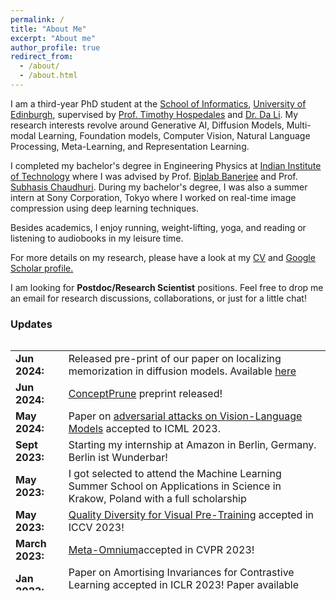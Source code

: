 ```yaml
---
permalink: /
title: "About Me"
excerpt: "About me"
author_profile: true
redirect_from: 
  - /about/
  - /about.html
---
```


I am a third-year PhD student at the [School of Informatics](https://www.ed.ac.uk/informatics), [University of Edinburgh](https://www.ed.ac.uk/), supervised by [Prof. Timothy Hospedales](https://homepages.inf.ed.ac.uk/thospeda/) and [Dr. Da Li](https://scholar.google.com/citations?user=RPvaE3oAAAAJ&hl=en). My research interests revolve around Generative AI, Diffusion Models, Multi-modal Learning, Foundation models, Computer Vision, Natural Language Processing, Meta-Learning, and Representation Learning.


I completed my bachelor's degree in Engineering Physics at [Indian Institute of Technology](https://www.iitb.ac.in) where I was advised by Prof. [Biplab Banerjee](https://biplab-banerjee.github.io/) and Prof. [Subhasis Chaudhuri](https://www.ee.iitb.ac.in/~sc/main/main.html). During my bachelor's degree, I was also a summer intern at Sony Corporation, Tokyo where I worked on real-time image compression using deep learning techniques. 


Besides academics, I enjoy running, weight-lifting, yoga, and reading or listening to audiobooks in my leisure time.


For more details on my research, please have a look at my [CV](https://drive.google.com/file/d/1rrbqpPxs_bJahXTEtBdO8yHXW01QrQMV/view?usp=sharing) and <a href="https://scholar.google.com/citations?user=vWDTlWoAAAAJ&hl=en">Google Scholar profile.</a>

I am looking for **Postdoc/Research Scientist** positions. Feel free to drop me an email for research discussions, collaborations, or just for a little chat!

### Updates

<div style="height:400px;overflow:auto">
<table rules=none style="border:0 none;">
<col width="100px">
<col width="636px"> 
  <tr><td style="border:0 none;"><b>Jun 2024:</b></td><td style="border:0 none;">Released pre-print of our paper on localizing memorization in diffusion models. Available <a href="https://github.com/ruchikachavhan/editing-memorization">here</a> </td></tr>
  <tr><td style="border:0 none;"><b>Jun 2024:</b></td><td style="border:0 none;"><a href="https://arxiv.org/abs/2405.19237v1">ConceptPrune</a> preprint released!</td></tr>
  <tr><td style="border:0 none;"><b>May 2024:</b></td><td style="border:0 none;">Paper on <a href="https://arxiv.org/pdf/2310.01651">adversarial attacks on Vision-Language Models</a> accepted to ICML 2023.</td></tr>
   <tr><td style="border:0 none;"><b>Sept 2023:</b></td><td style="border:0 none;">Starting my internship at Amazon in Berlin, Germany. Berlin ist Wunderbar!</td></tr>
  <tr><td style="border:0 none;"><b>May 2023:</b></td><td style="border:0 none;">I got selected to attend the Machine Learning Summer School on Applications in Science in Krakow, Poland with a full scholarship</td></tr>
  <tr><td style="border:0 none;"><b>May 2023:</b></td><td style="border:0 none;"><a href="https://openaccess.thecvf.com/content/ICCV2023/papers/Chavhan_Quality_Diversity_for_Visual_Pre-Training_ICCV_2023_paper.pdf">Quality Diversity for Visual Pre-Training</a> accepted in ICCV 2023!</td></tr>
  <tr><td style="border:0 none;"><b>March 2023:</b></td><td style="border:0 none;"><a href="https://openaccess.thecvf.com/content/CVPR2023/papers/Bohdal_Meta_Omnium_A_Benchmark_for_General-Purpose_Learning-To-Learn_CVPR_2023_paper.pdf">Meta-Omnium</a>accepted in CVPR 2023!</td></tr>
<tr><td style="border:0 none;"><b>Jan 2023:</b></td><td style="border:0 none;">Paper on Amortising Invariances for Contrastive Learning accepted in ICLR 2023! Paper available <a href="https://arxiv.org/pdf/2302.12712">here</a></td></tr>
  <tr><td style="border:0 none;"><b>July 2022:</b></td><td style="border:0 none;">Attended the Oxford Machine Learning Summer School, 2022</td></tr>
<tr><td style="border:0 none;"><b>May 2022:</b></td><td style="border:0 none;"><a href="https://arxiv.org/pdf/2207.08304">HyperInvariances</a> - accepted in ICML Workshop on Spurious Correlations, Invariance, and Stability!</td></tr>
<tr><td style="border:0 none;"><b>Nov 2021:</b></td><td style="border:0 none;">Paper on <a href="https://www.researchgate.net/profile/Hitesh_Kandala/publication/362064793_Multi-Stage_Semantic_Graph_Embeddings_for_Compositional_Zero-Shot_Learning/links/6320eb3b70cc936cd3061232/Multi-Stage-Semantic-Graph-Embeddings-for-Compositional-Zero-Shot-Learning.pdf"> Zero-shot compositional learning </a> accepted in Pattern Recognition Letters </td></tr>
<tr><td style="border:0 none;"><b>Nov 2021:</b></td><td style="border:0 none;">Paper on <a href="https://www.sciencedirect.com/science/article/pii/S0925231222011961"> Zero-shot SBIR </a> accepted in Neurocomputing</td></tr>
<tr><td style="border:0 none;"><b>June 2021:</b></td><td style="border:0 none;">Incoming PhD student at the University of Edinburgh. So excited to explore Scotland!</td></tr>
<tr><td style="border:0 none;"><b>May 2021:</b></td><td style="border:0 none;">Delivered a talk on Salient Developments in Video Captioning at the <a href="https://cms.brookes.ac.uk/staff/FabioCuzzolin/"> Visual AI Lab </a>, <a href="https://www.brookes.ac.uk/"> Oxford Brookes University </a>. Slides can be found <a href="/files/Visual_AI_Lab_Video_Captioning.pdf"> here</a>.</td></tr>
<tr><td style="border:0 none;"><b>May 2021:</b></td><td style="border:0 none;">I received multiple offers from the University of Bristol, John Hopkins University, University of Maryland, Durham Univeristy, University of Tubingen, Saarland University, University of Trento, and University of Edinburgh. I feel blessed to be accepted in these amazing programs!</td></tr>
<tr><td style="border:0 none;"><b>May 2021:</b></td><td style="border:0 none;">Graduated from the <a href="https://www.iitb.ac.in/"> Indian Institute of Technology, Bombay </a> with a bachelor's degree in Engineering Physics</td></tr>
<tr><td style="border:0 none;"><b>May 2021:</b></td><td style="border:0 none;">Finally submitted my bachelor's thesis on Zero-shot Sketch-based Image Retrieval and Multi-modal learning.
<tr><td style="border:0 none;"><b>Jan 2021:</b></td><td style="border:0 none;">Presented our paper <a href="https://arxiv.org/pdf/2010.01999"> ADA-AT/DT: An Adversarial Approach for Cross-Domain and Cross-Task Knowledge Transfer </a> at the Winter Conference on Applications in Computer Vision (WACV) 2021 </td></tr>
<tr><td style="border:0 none;"><b>Jan 2021:</b></td><td style="border:0 none;">Presented our paper <a href="https://openaccess.thecvf.com/content/WACV2021/papers/Chavhan_ADA-ATDT_An_Adversarial_Approach_for_Cross-Domain_and_Cross-Task_Knowledge_Transfer_WACV_2021_paper.pdf"> A Novel Actor Dual-Critic Model for Remote Sensing Image Captioning</a> at the Internation Conference on Pattern Recognition (ICPR) 2021 </td></tr>
<tr><td style="border:0 none;"><b>Aug 2020:</b></td><td style="border:0 none;">Completed my remote internship at the Tokyo Laboratories, Sony Corporation working on Deep Learning Techniques for Image Compression. Please have a look at my final <a href="/files/sony_report.pdf"> presentation </a>.</td></tr>
<tr><td style="border:0 none;"><b> Dec 2019:</b></td><td style="border:0 none;"> Attended the National conference on Computer Vision Pattern Recognition, Image Processing and Graphics 2019, Hubli, Karnataka. It was a really great experience!</td></tr>
<tr><td style="border:0 none;"><b> June 2019:</b></td><td style="border:0 none;"> I received an AP grade for the course "Machine Learning for Remote sensing - II", for being in top 1%.</td></tr>
<tr><td style="border:0 none;"><b> April 2019:</b></td><td style="border:0 none;"> Gave a talk on the topic Generative Adversarial Networks on Image Style Transfer  under Reflections, Web and Coding Club, IIT Bombay </td></tr>
<tr><td style="border:0 none;"><b> May 2018:</b></td><td style="border:0 none;"> Awarded the Technical Freshman of the Year in IIT Bombay! </td></tr>

